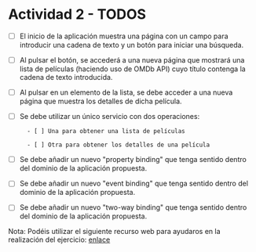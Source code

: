 #  Actividad 2 - TODOS

- [ ] El inicio de la aplicación muestra una página con un campo para introducir una cadena de texto y un botón para iniciar una búsqueda.

- [ ] Al pulsar el botón, se accederá a una nueva página que mostrará una lista de películas (haciendo uso de OMDb API) cuyo título contenga la cadena de texto introducida.

- [ ] Al pulsar en un elemento de la lista, se debe acceder a una nueva página que muestra los detalles de dicha película.

- [ ] Se debe utilizar un único servicio con dos operaciones:

        - [ ] Una para obtener una lista de películas

        - [ ] Otra para obtener los detalles de una película

- [ ] Se debe añadir un nuevo "property binding" que tenga sentido dentro del dominio de la aplicación propuesta.

- [ ] Se debe añadir un nuevo "event binding" que tenga sentido dentro del dominio de la aplicación propuesta.

- [ ] Se debe añadir un nuevo "two-way binding" que tenga sentido dentro del dominio de la aplicación propuesta.

Nota: Podéis utilizar el siguiente recurso web para ayudaros en la realización del ejercicio: [enlace](https://www.freecodecamp.org/news/how-to-build-your-first-ionic-4-app-with-api-calls-f6ea747dc17a/)